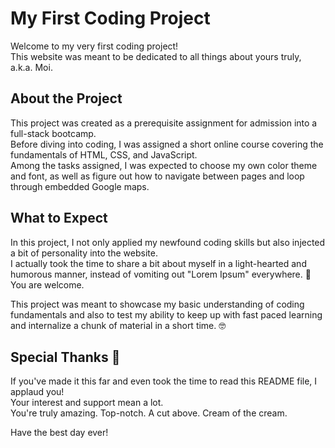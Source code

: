 # My First Coding Project

Welcome to my very first coding project!  
This website was meant to be dedicated to all things about yours truly, a.k.a. Moi.

## About the Project

This project was created as a prerequisite assignment for admission into a full-stack bootcamp.  
Before diving into coding, I was assigned a short online course covering the fundamentals of HTML, CSS, and JavaScript.  
Among the tasks assigned, I was expected to choose my own color theme and font, as well as figure out how to navigate between pages and loop through embedded Google maps.

## What to Expect

In this project, I not only applied my newfound coding skills but also injected a bit of personality into the website.  
I actually took the time to share a bit about myself in a light-hearted and humorous manner,  instead of vomiting out "Lorem Ipsum" everywhere. 🤢  
You are welcome.

This project was meant to showcase my basic understanding of coding fundamentals and also to test my ability to keep up with fast paced learning and internalize a chunk of material in a short time. 🤓

## Special Thanks 🙏

If you've made it this far and even took the time to read this README file, I applaud you!  
Your interest and support mean a lot.  
You're truly amazing. Top-notch. A cut above. Cream of the cream.

Have the best day ever!